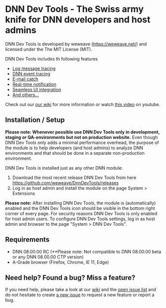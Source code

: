 # DNN Dev Tools - The Swiss army knife for DNN developers and host admins

DNN Dev Tools is developed by weweave (https://weweave.net/) and licensed under the The MIT License (MIT).

DNN Dev Tools includes th following features

* [Log message tracing](https://github.com/weweave/DnnDevTools/wiki/Features#log-message-tracing)
* [DNN event tracing](https://github.com/weweave/DnnDevTools/wiki/Features#dnn-event-tracing)
* [E-mail catch](https://github.com/weweave/DnnDevTools/wiki/Features#e-mail-catch)
* [Real-time notification](https://github.com/weweave/DnnDevTools/wiki/Features#real-time-notification)
* [Seamless UI integration](https://github.com/weweave/DnnDevTools/wiki/Features#seamless-ui-integration)
* [And others...](https://github.com/weweave/DnnDevTools/wiki/Features#miscellaneous)

Check out our [our wiki](https://github.com/weweave/DNNDevTools/wiki) for more information or watch [this video](https://youtu.be/xkoXRMk12sE) on youtube.

## Installation / Setup
**Please note: Whenever possible use DNN Dev Tools only in development, staging or QA-environments but not on production website.** Even though DNN Dev Tools only adds a minimal performance overhead, the purpose of the module is to help developers (and host admins) to analyze DNN environments and that should be done in a separate non-production environment.

DNN Dev Tools is installed just as any other DNN module:
 1. Download the most recent release DNN Dev Tools from here https://github.com/weweave/DnnDevTools/releases
 1. Log in as host admin and install the module on the page System > Extensions
 
**Please note:** After installing DNN Dev Tools, the module is (automatically) enabled and the DNN Dev Tools icon should be visible in the bottom right corner of every page. For security reasons DNN Dev Tools is only enabled for host admin users. To configure DNN Dev Tools settings, log in as host admin and browser to the page "System > DNN Dev Tools".

## Requirements

* DNN 08.00.00 RC (**Please note: Not compatible to DNN 08.00.00 beta or any DNN 08.00.00 CTP version)
* A-Grade browser (Firefox, Chrome, IE 11, Edge)

## Need help? Found a bug? Miss a feature?

If you need help, please take a look at our [wiki](https://github.com/weweave/DnnDevTools/wiki) and the [open issue list](https://github.com/weweave/DnnDevTools/issues) and do not hesitate to create [a new issue](https://github.com/weweave/DnnDevTools/issues/new) to request a new feature or report a bug.
